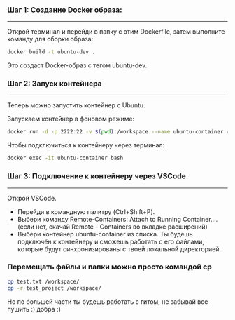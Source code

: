 ### Шаг 1: Создание Docker образа:
---

Открой терминал и перейди в папку с этим Dockerfile, затем выполните команду для сборки образа:
```bash
docker build -t ubuntu-dev . 
```
Это создаст Docker-образ с тегом ubuntu-dev.

### Шаг 2: Запуск контейнера
---
Теперь можно запустить контейнер с Ubuntu.

Запускаем контейнер в фоновом режиме:

```bash
docker run -d -p 2222:22 -v $(pwd):/workspace --name ubuntu-container ubuntu-dev
```

Чтобы подключиться к контейнеру через терминал:

```bash
docker exec -it ubuntu-container bash
```

### Шаг 3: Подключение к контейнеру через VSCode
---
Открой VSCode.
- Перейди в командную палитру (Ctrl+Shift+P).
- Выбери команду Remote-Containers: Attach to Running Container.... (если нет, скачай Remote - Containers во вкладке расширений)
- Выбери контейнер ubuntu-container из списка.
Ты будешь подключён к контейнеру и сможешь работать с его файлами, которые будут синхронизированы с твоей локальной директорией.

### Перемещать файлы и папки можно просто командой cp

```bash
cp test.txt /workspace/
cp -r test_project /workspace/
```

Но по большей части ты будешь работать с гитом, не забывай все пушить :) добра :)